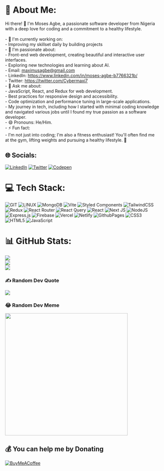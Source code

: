 # 💫 About Me:
Hi there! 👋 I'm Moses Agbe, a passionate software developer from Nigeria with a deep love for coding and a commitment to a healthy lifestyle.<br><br>- 🌱 I'm currently working on:<br>  - Improving my skillset daily by building projects<br>- 🚀 I'm passionate about:<br>  - Front-end web development, creating beautiful and interactive user interfaces.<br>  - Exploring new technologies and learning about AI. <br>  - Email: maximusagbe@gmail.com<br>  - LinkedIn: https://www.linkedin.com/in/moses-agbe-b7766321b/<br>  - Twitter: https://twitter.com/Cybermaxi7<br>- 💬 Ask me about:<br>  - JavaScript, React, and Redux for web development.<br>  - Best practices for responsive design and accessibility.<br>  - Code optimization and performance tuning in large-scale applications.<br>  - My journey in tech, including how I started with minimal coding knowledge and navigated various jobs until I found my true passion as a software developer.<br>  - 😄 Pronouns: He/Him.<br>- ⚡ Fun fact:<br>  - I'm not just into coding; I'm also a fitness enthusiast! You'll often find me at the gym, lifting weights and pursuing a healthy lifestyle. 💪


## 🌐 Socials:
[![LinkedIn](https://img.shields.io/badge/LinkedIn-%230077B5.svg?logo=linkedin&logoColor=white)](https://linkedin.com/in/https://www.linkedin.com/in/moses-agbe-b7766321b/) [![Twitter](https://img.shields.io/badge/Twitter-%231DA1F2.svg?logo=Twitter&logoColor=white)](https://twitter.com/https://twitter.com/Cybermaxi7) [![Codepen](https://img.shields.io/badge/Codepen-000000?style=for-the-badge&logo=codepen&logoColor=white)](https://codepen.io/https://codepen.io/Cybermaxi) 

# 💻 Tech Stack:
![GIT](https://img.shields.io/badge/Git-fc6d26?style=for-the-badge&logo=git&logoColor=white) ![LINUX](https://img.shields.io/badge/Linux-FCC624?style=for-the-badge&logo=linux&logoColor=black) ![MongoDB](https://img.shields.io/badge/MongoDB-%234ea94b.svg?style=for-the-badge&logo=mongodb&logoColor=white) ![Vite](https://img.shields.io/badge/vite-%23646CFF.svg?style=for-the-badge&logo=vite&logoColor=white) ![Styled Components](https://img.shields.io/badge/styled--components-DB7093?style=for-the-badge&logo=styled-components&logoColor=white) ![TailwindCSS](https://img.shields.io/badge/tailwindcss-%2338B2AC.svg?style=for-the-badge&logo=tailwind-css&logoColor=white) ![Redux](https://img.shields.io/badge/redux-%23593d88.svg?style=for-the-badge&logo=redux&logoColor=white) ![React Router](https://img.shields.io/badge/React_Router-CA4245?style=for-the-badge&logo=react-router&logoColor=white) ![React Query](https://img.shields.io/badge/-React%20Query-FF4154?style=for-the-badge&logo=react%20query&logoColor=white) ![React](https://img.shields.io/badge/react-%2320232a.svg?style=for-the-badge&logo=react&logoColor=%2361DAFB) ![Next JS](https://img.shields.io/badge/Next-black?style=for-the-badge&logo=next.js&logoColor=white) ![NodeJS](https://img.shields.io/badge/node.js-6DA55F?style=for-the-badge&logo=node.js&logoColor=white) ![Express.js](https://img.shields.io/badge/express.js-%23404d59.svg?style=for-the-badge&logo=express&logoColor=%2361DAFB) ![Firebase](https://img.shields.io/badge/firebase-%23039BE5.svg?style=for-the-badge&logo=firebase) ![Vercel](https://img.shields.io/badge/vercel-%23000000.svg?style=for-the-badge&logo=vercel&logoColor=white) ![Netlify](https://img.shields.io/badge/netlify-%23000000.svg?style=for-the-badge&logo=netlify&logoColor=#00C7B7) ![GithubPages](https://img.shields.io/badge/github%20pages-121013?style=for-the-badge&logo=github&logoColor=white) ![CSS3](https://img.shields.io/badge/css3-%231572B6.svg?style=for-the-badge&logo=css3&logoColor=white) ![HTML5](https://img.shields.io/badge/html5-%23E34F26.svg?style=for-the-badge&logo=html5&logoColor=white) ![JavaScript](https://img.shields.io/badge/javascript-%23323330.svg?style=for-the-badge&logo=javascript&logoColor=%23F7DF1E)
# 📊 GitHub Stats:
![](https://github-readme-stats.vercel.app/api?username=cybermaxi7&theme=dark&hide_border=false&include_all_commits=false&count_private=false)<br/>
![](https://github-readme-streak-stats.herokuapp.com/?user=cybermaxi7&theme=dark&hide_border=false)<br/>
![](https://github-readme-stats.vercel.app/api/top-langs/?username=cybermaxi7&theme=dark&hide_border=false&include_all_commits=false&count_private=false&layout=compact)

### ✍️ Random Dev Quote
![](https://quotes-github-readme.vercel.app/api?type=horizontal&theme=radical)

### 😂 Random Dev Meme
<img src='https://randommeme-five.vercel.app/' style="height: 400px;"/>

  ## 💰 You can help me by Donating
  [![BuyMeACoffee](https://img.shields.io/badge/Buy%20Me%20a%20Coffee-ffdd00?style=for-the-badge&logo=buy-me-a-coffee&logoColor=black)](https://buymeacoffee.com/https://www.buymeacoffee.com/cybermaxi7) 

  
<!-- Proudly created with GPRM ( https://gprm.itsvg.in ) -->

